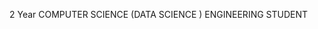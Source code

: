 2 Year COMPUTER SCIENCE (DATA SCIENCE ) ENGINEERING STUDENT


<!---
SAKSHIPAL9953/SAKSHIPAL9953 is a ✨ special ✨ repository because its `README.md` (this file) appears on your GitHub profile.
You can click the Preview link to take a look at your changes.
--->
